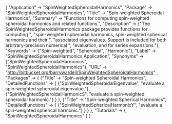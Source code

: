 {
 "Application" -> "SpinWeightedSpheroidalHarmonics",
 "Package" -> "SpinWeightedSpheroidalHarmonics",
 "Title" -> "Spin-weighted Spheroidal Harmonics",
 "Summary" -> 
   "Functions for computing spin-weighted spheroidal harmonics and related functions.",
 "Description" -> 
   {"The SpinWeightedSpheroidalHarmonics package provides functions for computing ",
    "spin-weighted spheroidal harmonics, spin-weighted spherical harmonics and their ",
    "associated eigenvalues. Support is included for both arbitrary-precision numerical ",
    "evaluation, and for series expansions."},
 "Keywords" -> {"Spin-weighted", "Spheroidal", "Harmonic"},
 "Label" -> "SpinWeightedSpheroidalHarmonics Application",
 "Synonyms" -> {"SpinWeightedSpheroidalHarmonics", "SpinWeightedSpheroidalHarmonics"},
 "URL" -> "http://bitbucket.org/barrywardell/SpinWeightedSpheroidalHarmonics" ,
 "Packages" -> {
   {"Title" -> "Spin-weighted Spheroidal Harmonics",
    "DetailedFunctions" -> {
      {"SpinWeightedSpheroidalEigenvalue", "evaluate a spin-weighted spheroidal eigenvalue."},
      {"SpinWeightedSpheroidalHarmonicS", "evaluate a spin-weighted spheroidal harmonic."}
    }
   },
   {"Title" -> "Spin-weighted Spherical Harmonics",
    "DetailedFunctions" -> {
      {"SpinWeightedSphericalHarmonicY", "evaluate a spin-weighted spherical harmonic."}
    }
   }
 },
 "Tutorials" -> {
   "SpinWeightedSpheroidalHarmonics"
 } 
}
